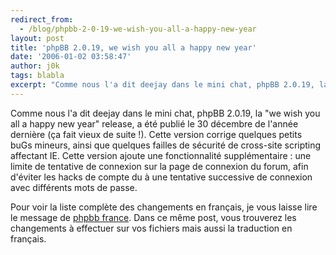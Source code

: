 ```yaml
---
redirect_from:
  - /blog/phpbb-2-0-19-we-wish-you-all-a-happy-new-year
layout: post
title: 'phpBB 2.0.19, we wish you all a happy new year'
date: '2006-01-02 03:58:47'
author: j0k
tags: blabla
excerpt: "Comme nous l'a dit deejay dans le mini chat, phpBB 2.0.19, la &quot;we wish you all a happy new year&quot; release, a été publié le 30 décembre de l'année dernière (ça fait vieux de suite !).     \nCette version corrige quelques petits buGs mineurs, ainsi que quelques failles de sécurité de cross-site scripting affectant IE. Cette version ajoute une      …"
---
```


Comme nous l'a dit deejay dans le mini chat, phpBB 2.0.19, la &quot;we wish you all a happy new year&quot; release, a été publié le 30 décembre de l'année dernière (ça fait vieux de suite !).
Cette version corrige quelques petits buGs mineurs, ainsi que quelques failles de sécurité de cross-site scripting affectant IE. Cette version ajoute une fonctionnalité supplémentaire : une limite de tentative de connexion sur la page de connexion du forum, afin d'éviter les hacks de compte du à une tentative successive de connexion avec différents mots de passe.

Pour voir la liste complète des changements en français, je vous laisse lire le message de [phpbb france](http://www.phpbbfrance.org/forum/phpbb-2019-we-wish-you-all-a-happy-new-year--vt3127.html). Dans ce même post, vous trouverez les changements à effectuer sur vos fichiers mais aussi la traduction en français.

